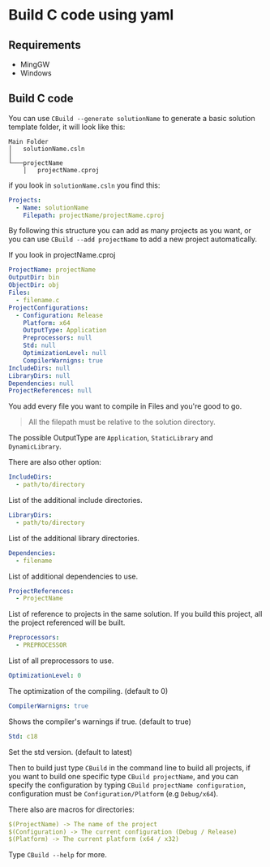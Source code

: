 # Build C code using yaml

Requirements
------------

- MingGW
- Windows

Build C code
------------ 

You can use `CBuild --generate solutionName` to generate a basic solution template folder, it will look like this:

```
Main Folder
│   solutionName.csln    
│
└───projectName
    │   projectName.cproj

```

if you look in `solutionName.csln` you find this:

```yaml
Projects: 
  - Name: solutionName
    Filepath: projectName/projectName.cproj
```

By following this structure you can add as many projects as you want, or you can use `CBuild --add projectName` to add a new project automatically.

If you look in projectName.cproj

```yaml
ProjectName: projectName
OutputDir: bin
ObjectDir: obj
Files:
  - filename.c
ProjectConfigurations:
  - Configuration: Release
    Platform: x64
    OutputType: Application
    Preprocessors: null
    Std: null
    OptimizationLevel: null
    CompilerWarnigns: true
IncludeDirs: null
LibraryDirs: null
Dependencies: null
ProjectReferences: null
```

You add every file you want to compile in Files and you're good to go.

> All the filepath must be relative to the solution directory.

The possible OutputType are `Application`, `StaticLibrary` and `DynamicLibrary`.

There are also other option: 

```yaml
IncludeDirs:
  - path/to/directory
```
 List of the additional include directories.

```yaml
LibraryDirs:
  - path/to/directory
```
 List of the additional library directories.

```yaml
Dependencies:
  - filename
```
List of additional dependencies to use.

```yaml
ProjectReferences:
  - ProjectName
```
List of reference to projects in the same solution. If you build this project, all the project referenced will be built.

```yaml
Preprocessors:
  - PREPROCESSOR
```
List of all preprocessors to use.

```yaml
OptimizationLevel: 0
```
The optimization of the compiling. (default to 0)

```yaml
CompilerWarnigns: true
```
Shows the compiler's warnings if true. (default to true)

```yaml
Std: c18
```
Set the std version. (default to latest)

Then to build just type `CBuild` in the command line to build all projects, if you want to build one specific type `CBuild projectName`, and you can specify the configuration by typing `CBuild projectName configuration`, configuration must be `Configuration/Platform` (e.g `Debug/x64`).

There also are macros for directories:
```yaml
$(ProjectName) -> The name of the project
$(Configuration) -> The current configuration (Debug / Release)
$(Platform) -> The current platform (x64 / x32)
```

Type `CBuild --help` for more.